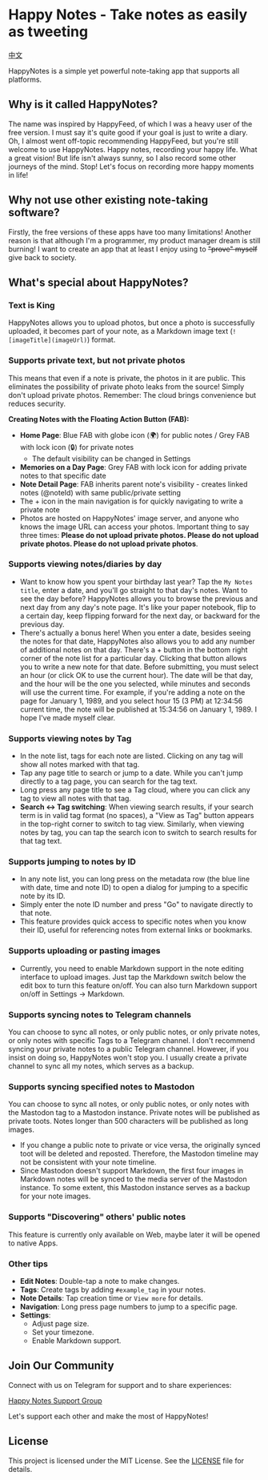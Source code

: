 # Happy Notes - Take notes as easily as tweeting
[中文](./README.cn.md)

HappyNotes is a simple yet powerful note-taking app that supports all platforms.

## Why is it called HappyNotes?

The name was inspired by HappyFeed, of which I was a heavy user of the free version. I must say it's quite good if your goal is just to write a diary. Oh, I almost went off-topic recommending HappyFeed, but you're still welcome to use HappyNotes. Happy notes, recording your happy life. What a great vision! But life isn't always sunny, so I also record some other journeys of the mind. Stop! Let's focus on recording more happy moments in life!

## Why not use other existing note-taking software?

Firstly, the free versions of these apps have too many limitations! Another reason is that although I'm a programmer, my product manager dream is still burning! I want to create an app that at least I enjoy using to <del>"prove" myself</del> give back to society.

## What's special about HappyNotes?


### Text is King

HappyNotes allows you to upload photos, but once a photo is successfully uploaded, it becomes part of your note, as a Markdown image text (`![imageTitle](imageUrl)`) format.

### Supports private text, but not private photos

This means that even if a note is private, the photos in it are public. This eliminates the possibility of private photo leaks from the source! Simply don't upload private photos. Remember: The cloud brings convenience but reduces security.

**Creating Notes with the Floating Action Button (FAB):**
- **Home Page**: Blue FAB with globe icon (🌍) for public notes / Grey FAB with lock icon (🔒) for private notes
  - The default visibility can be changed in Settings
- **Memories on a Day Page**: Grey FAB with lock icon for adding private notes to that specific date
- **Note Detail Page**: FAB inherits parent note's visibility - creates linked notes (@noteId) with same public/private setting
- The + icon in the main navigation is for quickly navigating to write a private note
- Photos are hosted on HappyNotes' image server, and anyone who knows the image URL can access your photos. Important thing to say three times: **Please do not upload private photos. Please do not upload private photos. Please do not upload private photos**.

### Supports viewing notes/diaries by day

- Want to know how you spent your birthday last year? Tap the `My Notes title`, enter a date, and you'll go straight to that day's notes. Want to see the day before? HappyNotes allows you to browse the previous and next day from any day's note page. It's like your paper notebook, flip to a certain day, keep flipping forward for the next day, or backward for the previous day.
- There's actually a bonus here! When you enter a date, besides seeing the notes for that date, HappyNotes also allows you to add any number of additional notes on that day. There's a + button in the bottom right corner of the note list for a particular day. Clicking that button allows you to write a new note for that date. Before submitting, you must select an hour (or click OK to use the current hour). The date will be that day, and the hour will be the one you selected, while minutes and seconds will use the current time. For example, if you're adding a note on the page for January 1, 1989, and you select hour 15 (3 PM) at 12:34:56 current time, the note will be published at 15:34:56 on January 1, 1989. I hope I've made myself clear.

### Supports viewing notes by Tag

- In the note list, tags for each note are listed. Clicking on any tag will show all notes marked with that tag.
- Tap any page title to search or jump to a date. While you can't jump directly to a tag page, you can search for the tag text.
- Long press any page title to see a Tag cloud, where you can click any tag to view all notes with that tag.
- **Search ↔ Tag switching**: When viewing search results, if your search term is in valid tag format (no spaces), a "View as Tag" button appears in the top-right corner to switch to tag view. Similarly, when viewing notes by tag, you can tap the search icon to switch to search results for that tag text.

### Supports jumping to notes by ID

- In any note list, you can long press on the metadata row (the blue line with date, time and note ID) to open a dialog for jumping to a specific note by its ID.
- Simply enter the note ID number and press "Go" to navigate directly to that note.
- This feature provides quick access to specific notes when you know their ID, useful for referencing notes from external links or bookmarks.

### Supports uploading or pasting images

- Currently, you need to enable Markdown support in the note editing interface to upload images. Just tap the Markdown switch below the edit box to turn this feature on/off. You can also turn Markdown support on/off in Settings -> Markdown.

### Supports syncing notes to Telegram channels

You can choose to sync all notes, or only public notes, or only private notes, or only notes with specific Tags to a Telegram channel. I don't recommend syncing your private notes to a public Telegram channel. However, if you insist on doing so, HappyNotes won't stop you. I usually create a private channel to sync all my notes, which serves as a backup.

### Supports syncing specified notes to Mastodon

You can choose to sync all notes, or only public notes, or only notes with the Mastodon tag to a Mastodon instance. Private notes will be published as private toots. Notes longer than 500 characters will be published as long images.

- If you change a public note to private or vice versa, the originally synced toot will be deleted and reposted. Therefore, the Mastodon timeline may not be consistent with your note timeline.
- Since Mastodon doesn't support Markdown, the first four images in Markdown notes will be synced to the media server of the Mastodon instance. To some extent, this Mastodon instance serves as a backup for your note images.

### Supports "Discovering" others' public notes

This feature is currently only available on Web, maybe later it will be opened to native Apps.

### Other tips

- **Edit Notes**: Double-tap a note to make changes.
- **Tags**: Create tags by adding `#example_tag` in your notes.
- **Note Details**: Tap creation time or `View more` for details.
- **Navigation**: Long press page numbers to jump to a specific page.
- **Settings**:
  - Adjust page size.
  - Set your timezone.
  - Enable Markdown support.

## Join Our Community

Connect with us on Telegram for support and to share experiences:

[Happy Notes Support Group](https://t.me/happynotes_support)

Let's support each other and make the most of HappyNotes!

## License

This project is licensed under the MIT License. See the [LICENSE](./LICENSE) file for details.


